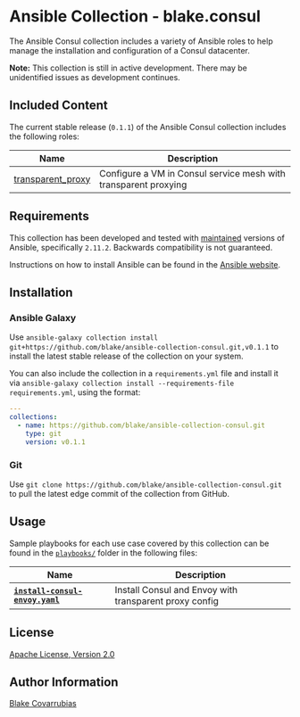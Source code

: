 # Ansible Collection - blake.consul

The Ansible Consul collection includes a variety of Ansible roles to help manage
the installation and configuration of a Consul datacenter.

**Note:** This collection is still in active development. There may be unidentified issues as development continues.

## Included Content

The current stable release (`0.1.1`) of the Ansible Consul collection includes
the following roles:

|Name|Description|
|----|-----------|
|[transparent_proxy](https://github.com/blake/ansible-collection-consul/blob/main/roles/transparent_proxy)|Configure a VM in Consul service mesh with transparent proxying|

## Requirements

This collection has been developed and tested with
[maintained](https://docs.ansible.com/ansible/devel/reference_appendices/release_and_maintenance.html)
versions of Ansible, specifically `2.11.2`. Backwards compatibility is not guaranteed.

Instructions on how to install Ansible can be found in the [Ansible website](https://docs.ansible.com/ansible/latest/installation_guide/intro_installation.html).

## Installation

### Ansible Galaxy

Use `ansible-galaxy collection install git+https://github.com/blake/ansible-collection-consul.git,v0.1.1`
to install the latest stable release of the collection on your system.

You can also include the collection in a `requirements.yml` file and install it
via `ansible-galaxy collection install --requirements-file requirements.yml`,
using the format:

```yaml
---
collections:
  - name: https://github.com/blake/ansible-collection-consul.git
    type: git
    version: v0.1.1
```

### Git

Use `git clone https://github.com/blake/ansible-collection-consul.git` to pull
the latest edge commit of the collection from GitHub.

## Usage

Sample playbooks for each use case covered by this collection can be found in
the [`playbooks/`](https://github.com/blake/ansible-collection-consul/blob/main/playbooks/) folder in the following files:

|Name|Description|
|----|-----------|
|**[`install-consul-envoy.yaml`](https://github.com/blake/ansible-collection-consul/blob/main/playbooks/install-consul-envoy.yaml)**|Install Consul and Envoy with transparent proxy config|

## License

[Apache License, Version 2.0](https://github.com/blake/ansible-collection-consul/blob/main/LICENSE)

## Author Information

[Blake Covarrubias](https://github.com/blake)
